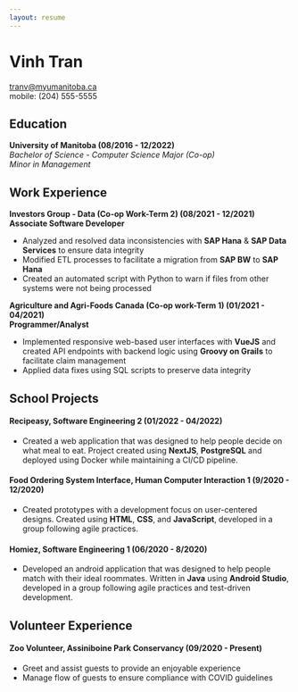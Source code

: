 ```yaml
---
layout: resume
---
```


# Vinh Tran
tranv@myumanitoba.ca <br> mobile: (204) 555-5555 <br>
## Education

**University of Manitoba (08/2016 - 12/2022)**   
*Bachelor of Science - Computer Science Major (Co-op)*  
*Minor in Management*

## Work Experience

**Investors Group - Data (Co-op Work-Term 2) (08/2021 - 12/2021)**  
**Associate Software Developer**
* Analyzed and resolved data inconsistencies with **SAP Hana** & **SAP Data Services** to ensure data integrity
* Modified ETL processes to facilitate a migration from **SAP BW** to **SAP Hana**
* Created an automated script with Python to warn if files from other systems were not being processed

**Agriculture and Agri-Foods Canada (Co-op work-Term 1) (01/2021 - 04/2021)**  
**Programmer/Analyst**

* Implemented responsive web-based user interfaces with **VueJS** and created API endpoints with backend logic using **Groovy on Grails** to facilitate claim management
* Applied data fixes using SQL scripts to preserve data integrity

## School Projects 
#### Recipeasy, Software Engineering 2 (01/2022 - 04/2022)  
* Created a web application that was designed to help people decide on what meal to eat. Project created
using **NextJS**, **PostgreSQL** and deployed using Docker while maintaining a CI/CD pipeline.

#### Food Ordering System Interface, Human Computer Interaction 1 (9/2020 - 12/2020)
* Created prototypes with a development focus on user-centered designs. Created using **HTML**, **CSS**, and **JavaScript**, developed in a group following agile practices.

#### Homiez, Software Engineering 1 (06/2020 - 8/2020)
* Developed an android application that was designed to help people match with their ideal roommates. Written in **Java** using **Android Studio**, developed in a group following agile practices and test-driven development.

## Volunteer Experience

#### Zoo Volunteer, Assiniboine Park Conservancy (09/2020 - Present)
* Greet and assist guests to provide an enjoyable experience
* Manage flow of guests to ensure compliance with COVID guidelines